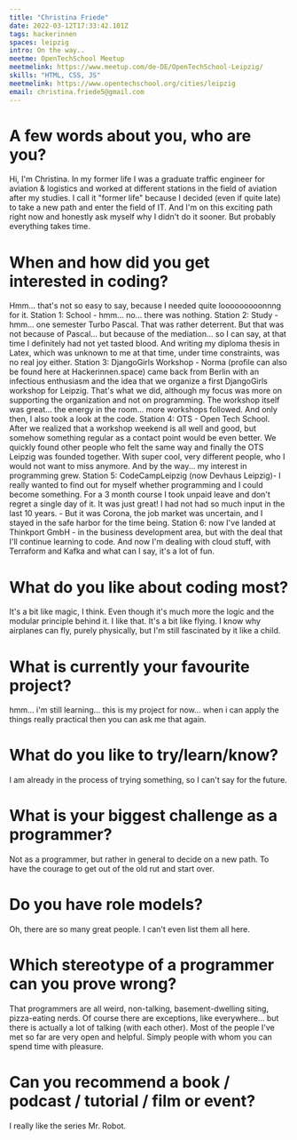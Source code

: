 ```yaml
---
title: "Christina Friede"
date: 2022-03-12T17:33:42.101Z
tags: hackerinnen
spaces: leipzig
intro: On the way..
meetme: OpenTechSchool Meetup
meetmelink: https://www.meetup.com/de-DE/OpenTechSchool-Leipzig/
skills: "HTML, CSS, JS"
meetmelink: https://www.opentechschool.org/cities/leipzig
email: christina.friede5@gmail.com
---
```


# A few words about you, who are you?
Hi, I'm Christina. In my former life I was a graduate traffic engineer for aviation & logistics and worked at different stations in the field of aviation after my studies. I call it "former life" because I decided (even if quite late) to take a new path and enter the field of IT. And I'm on this exciting path right now and honestly ask myself why I didn't do it sooner. But probably everything takes time.

# When and how did you get interested in coding?
Hmm... that's not so easy to say, because I needed quite looooooooonnng for it.
Station 1: School - hmm... no... there was nothing.
Station 2: Study - hmm... one semester Turbo Pascal. That was rather deterrent. But that was not because of Pascal... but because of the mediation... so I can say, at that time I definitely had not yet tasted blood. And writing my diploma thesis in Latex, which was unknown to me at that time, under time constraints, was no real joy either.
Station 3: DjangoGirls Workshop - Norma (profile can also be found here at Hackerinnen.space) came back from Berlin with an infectious enthusiasm and the idea that we organize a first DjangoGirls workshop for Leipzig. That's what we did, although my focus was more on supporting the organization and not on programming. The workshop itself was great... the energy in the room... more workshops followed. And only then, I also took a look at the code.
Station 4: OTS - Open Tech School. After we realized that a workshop weekend is all well and good, but somehow something regular as a contact point would be even better. We quickly found other people who felt the same way and finally the OTS Leipzig was founded together. With super cool, very different people, who I would not want to miss anymore. And by the way... my interest in programming grew.
Station 5: CodeCampLeipzig (now Devhaus Leipzig)- I really wanted to find out for myself whether programming and I could become something. For a 3 month course I took unpaid leave and don't regret a single day of it. It was just great! I had not had so much input in the last 10 years. - But it was Corona, the job market was uncertain, and I stayed in the safe harbor for the time being.
Station 6: now I've landed at Thinkport GmbH - in the business development area, but with the deal that I'll continue learning to code. And now I'm dealing with cloud stuff, with Terraform and Kafka and what can I say, it's a lot of fun.

# What do you like about coding most?
It's a bit like magic, I think. Even though it's much more the logic and the modular principle behind it. I like that. It's a bit like flying. I know why airplanes can fly, purely physically, but I'm still fascinated by it like a child.

# What is currently your favourite project?
hmm... i'm still learning... this is my project for now... when i can apply the things really practical then you can ask me that again.

# What do you like to try/learn/know?
I am already in the process of trying something, so I can't say for the future.

# What is your biggest challenge as a programmer?
Not as a programmer, but rather in general to decide on a new path. To have the courage to get out of the old rut and start over.

# Do you have role models?
Oh, there are so many great people. I can't even list them all here.

# Which stereotype of a programmer can you prove wrong?
That programmers are all weird, non-talking, basement-dwelling siting, pizza-eating nerds. Of course there are exceptions, like everywhere... but there is actually a lot of talking (with each other). Most of the people I've met so far are very open and helpful. Simply people with whom you can spend time with pleasure.

# Can you recommend a book / podcast / tutorial / film or event?
I really like the series Mr. Robot.
